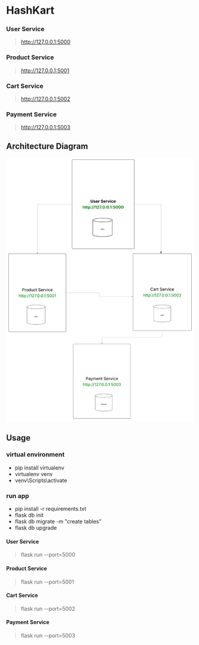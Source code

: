 # HashKart

### User Service
> http://127.0.0.1:5000

### Product Service
> http://127.0.0.1:5001

### Cart Service
> http://127.0.0.1:5002

### Payment Service
> http://127.0.0.1:5003

## Architecture Diagram

![architecture](architecture.png)

## Usage

### virtual environment

* pip install virtualenv 
* virtualenv venv   
* venv\Scripts\activate

### run app

* pip install -r requirements.txt
* flask db init
* flask db migrate -m "create tables"
* flask db upgrade

#### User Service
> flask run --port=5000
#### Product Service
> flask run --port=5001 
#### Cart Service
> flask run --port=5002
#### Payment Service
> flask run --port=5003